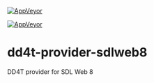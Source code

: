 [![AppVeyor](https://ci.appveyor.com/api/projects/status/github/dd4t/DD4T.Providers.SDLWeb8?branch=master&svg=true&passingText=master)](https://ci.appveyor.com/project/DD4T/dd4t-providers-sdlweb8)

[![AppVeyor](https://ci.appveyor.com/api/projects/status/github/dd4t/DD4T.Providers.SDLWeb8?branch=develop&svg=true&passingText=develop)](https://ci.appveyor.com/project/DD4T/dd4t-providers-sdlweb8)

# dd4t-provider-sdlweb8
DD4T provider for SDL Web 8

